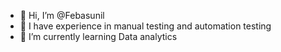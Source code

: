 - 👋 Hi, I’m @Febasunil
- 👀 I have experience in manual testing and automation testing
- 🌱 I’m currently learning Data analytics


<!---
Febasunil/Febasunil is a ✨ special ✨ repository because its `README.md` (this file) appears on your GitHub profile.
You can click the Preview link to take a look at your changes.
--->

